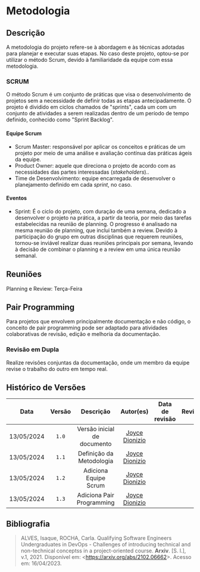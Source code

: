 # Metodologia

## Descrição 
A metodologia do projeto refere-se à abordagem e às técnicas adotadas para planejar e executar suas etapas. No caso deste projeto, optou-se por utilizar o método Scrum, devido à familiaridade da equipe com essa metodologia.

### SCRUM
O método Scrum é um conjunto de práticas que visa o desenvolvimento de projetos sem a necessidade de definir todas as etapas antecipadamente. O projeto é dividido em ciclos chamados de "sprints", cada um com um conjunto de atividades a serem realizadas dentro de um período de tempo definido, conhecido como "Sprint Backlog".

#### Equipe Scrum

* Scrum Master: responsável por aplicar os conceitos e práticas de um projeto por meio de uma análise e avaliação contínua das práticas ágeis da equipe.
* Product Owner: aquele que direciona o projeto de acordo com as necessidades das partes interessadas (*stakeholders*)..
* Time de Desenvolvimento: equipe encarregada de desenvolver o planejamento definido em cada *sprint*, no caso.

#### Eventos
* Sprint: É o ciclo do projeto, com duração de uma semana, dedicado a desenvolver o projeto na prática, a partir da teoria, por meio das tarefas estabelecidas na reunião de planning. O progresso é analisado na mesma reunião de planning, que inclui também a review. Devido à participação do grupo em outras disciplinas que requerem reuniões, tornou-se inviável realizar duas reuniões principais por semana, levando à decisão de combinar o planning e a review em uma única reunião semanal.

## Reuniões
Planning e Review: Terça-Feira

## Pair Programming
Para projetos que envolvem principalmente documentação e não código, o conceito de pair programming pode ser adaptado para atividades colaborativas de revisão, edição e melhoria da documentação.

### Revisão em Dupla
Realize revisões conjuntas da documentação, onde um membro da equipe revise o trabalho do outro em tempo real.

## Histórico de Versões
|    Data    | Versão |          Descrição          |                      Autor(es)                      | Data de revisão | Revisor(es) |
| :--------: | :----: | :-------------------------: | :-------------------------------------------------: | :-------------: | :---------: |
| 13/05/2024 | `1.0`  | Versão inicial de documento | [Joyce Dionizio](https://github.com/joycejdm)        |                |             |
| 13/05/2024 | `1.1`  | Definição da Metodologia | [Joyce Dionizio](https://github.com/joycejdm)        |                |             |
| 13/05/2024 | `1.2`  | Adiciona Equipe Scrum    |   [Joyce Dionizio](https://github.com/joycejdm)              |             |
| 13/05/2024 | `1.3`  | Adiciona Pair Programming    |   [Joyce Dionizio](https://github.com/joycejdm)              |             |

## Bibliografia
>ALVES, Isaque, ROCHA, Carla. Qualifying Software Engineers Undergraduates in DevOps - Challenges of introducing technical and non-technical conceptss in a project-oriented course. **Arxiv**. [S. l.], v.1, 2021. Disponível em: <<https://arxiv.org/abs/2102.06662>>. Acesso em: 16/04/2023.